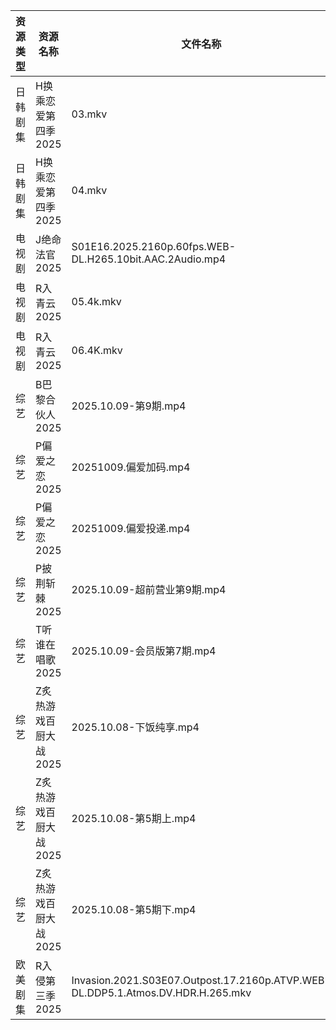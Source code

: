 | 资源类型 | 资源名称          | 文件名称                                                                            | 分享链接                                | 更新时间                |
| ---- | ------------- | ------------------------------------------------------------------------------- | ----------------------------------- | ------------------- |
| 日韩剧集 | H换乘恋爱第四季2025  | 03.mkv                                                                          | https://pan.quark.cn/s/e29ed90e4532 | 2025-10-09 12:22:06 |
| 日韩剧集 | H换乘恋爱第四季2025  | 04.mkv                                                                          | https://pan.quark.cn/s/e29ed90e4532 | 2025-10-09 12:22:02 |
| 电视剧  | J绝命法官2025     | S01E16.2025.2160p.60fps.WEB-DL.H265.10bit.AAC.2Audio.mp4                        | https://pan.quark.cn/s/50b666fcfcd1 | 2025-10-09 12:22:48 |
| 电视剧  | R入青云2025      | 05.4k.mkv                                                                       | https://pan.quark.cn/s/138c8b816f29 | 2025-10-09 12:26:02 |
| 电视剧  | R入青云2025      | 06.4K.mkv                                                                       | https://pan.quark.cn/s/138c8b816f29 | 2025-10-09 12:26:06 |
| 综艺   | B巴黎合伙人2025    | 2025.10.09-第9期.mp4                                                              | https://pan.quark.cn/s/4264ec5c7676 | 2025-10-09 21:30:00 |
| 综艺   | P偏爱之恋2025     | 20251009.偏爱加码.mp4                                                               | https://pan.quark.cn/s/2023e0def11e | 2025-10-09 12:33:24 |
| 综艺   | P偏爱之恋2025     | 20251009.偏爱投递.mp4                                                               | https://pan.quark.cn/s/2023e0def11e | 2025-10-09 12:33:29 |
| 综艺   | P披荆斩棘2025     | 2025.10.09-超前营业第9期.mp4                                                          | https://pan.quark.cn/s/9ae1eb01008d | 2025-10-09 12:33:45 |
| 综艺   | T听谁在唱歌2025    | 2025.10.09-会员版第7期.mp4                                                           | https://pan.quark.cn/s/2bde1dede512 | 2025-10-09 16:33:53 |
| 综艺   | Z炙热游戏百厨大战2025 | 2025.10.08-下饭纯享.mp4                                                             | https://pan.quark.cn/s/22ce3991a592 | 2025-10-09 01:35:21 |
| 综艺   | Z炙热游戏百厨大战2025 | 2025.10.08-第5期上.mp4                                                             | https://pan.quark.cn/s/22ce3991a592 | 2025-10-09 01:35:30 |
| 综艺   | Z炙热游戏百厨大战2025 | 2025.10.08-第5期下.mp4                                                             | https://pan.quark.cn/s/22ce3991a592 | 2025-10-09 01:35:33 |
| 欧美剧集 | R入侵第三季2025    | Invasion.2021.S03E07.Outpost.17.2160p.ATVP.WEB-DL.DDP5.1.Atmos.DV.HDR.H.265.mkv | https://pan.quark.cn/s/8877297fc601 | 2025-10-09 10:25:23 |
